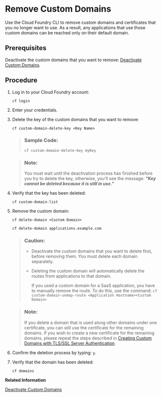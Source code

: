 <!-- loioaea379ad5ac6466e8c6603b799e04e2b -->

# Remove Custom Domains

Use the Cloud Foundry CLI to remove custom domains and certificates that you no longer want to use. As a result, any applications that use those custom domains can be reached only on their default domain.



<a name="loioaea379ad5ac6466e8c6603b799e04e2b__prereq_ekh_3ym_ngb"/>

## Prerequisites

Deactivate the custom domains that you want to remove: [Deactivate Custom Domains](deactivate-custom-domains-b43e502.md).



## Procedure

1.  Log in to your Cloud Foundry account:

    ```
    cf login
    ```

2.  Enter your credentials.

3.  Delete the key of the custom domains that you want to remove:

    ```
    cf custom-domain-delete-key <Key Name>
    ```

    > ### Sample Code:  
    > ```
    > cf custom-domain-delete-key myKey
    > ```

    > ### Note:  
    > You must wait until the deactivation process has finished before you try to delete the key, otherwise, you'll see the message: ***"Key cannot be deleted because it is still in use."***

4.  Verify that the key has been deleted:

    ```
    cf custom-domain-list
    ```

5.  Remove the custom domain:

    ```
    cf delete-domain <Custom Domain>
    ```

    ```
    cf delete-domain applications.example.com
    ```

    > ### Caution:  
    > -   Deactivate the custom domains that you want to delete first, before removing them. You must delete each domain separately.
    > 
    > -   Deleting the custom domain will automatically delete the routes from applications to that domain.
    > 
    >     If you used a custom domain for a SaaS application, you have to manually remove the route. To do this, use the command: `cf custom-domain-unmap-route <Application Hostname><Custom Domain>`

    > ### Note:  
    > If you delete a domain that is used along other domains under one certificate, you can still use the certificate for the remaining domains. If you wish to create a new certificate for the remaining domains, please repeat the steps described in [Creating Custom Domains with TLS/SSL Server Authentication](../20-Configuration/creating-custom-domains-with-tls-ssl-server-authentication-afeb1e7.md).

6.  Confirm the deletion process by typing: `y`.

7.  Verify that the domain has been deleted:

    ```
    cf domains
    ```


**Related Information**  


[Deactivate Custom Domains](deactivate-custom-domains-b43e502.md "Use the Cloud Foundry CLI to deactivate custom domains that you temporarily no longer want to use. As a result, a secure connection to applications that use those custom domains can be established only on their default domain.")



